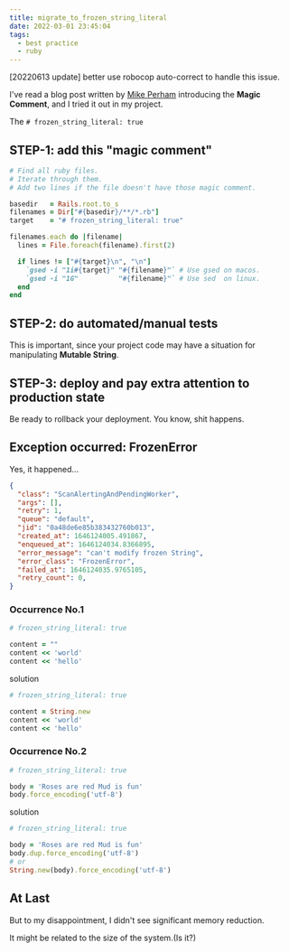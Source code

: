 ```yaml
---
title: migrate_to_frozen_string_literal
date: 2022-03-01 23:45:04
tags:
  - best practice
  - ruby
---
```


[20220613 update] better use robocop auto-correct to handle this issue.

I've read a blog post written by [Mike Perham](https://github.com/mperham) introducing the **Magic Comment**, and I tried it out in my project.

The `# frozen_string_literal: true`

## STEP-1: add this "magic comment"

```ruby
# Find all ruby files.
# Iterate through them.
# Add two lines if the file doesn't have those magic comment.

basedir   = Rails.root.to_s
filenames = Dir["#{basedir}/**/*.rb"]
target    = "# frozen_string_literal: true"

filenames.each do |filename|
  lines = File.foreach(filename).first(2)

  if lines != ["#{target}\n", "\n"]
    `gsed -i "1i#{target}" "#{filename}"` # Use gsed on macos.
    `gsed -i "1G"          "#{filename}"` # Use sed  on linux.
  end
end
```

## STEP-2: do automated/manual tests

This is important, since your project code may have a situation for manipulating **Mutable String**.

## STEP-3: deploy and pay extra attention to production state

Be ready to rollback your deployment. You know, shit happens.

## Exception occurred: FrozenError

Yes, it happened...

```json
{
  "class": "ScanAlertingAndPendingWorker",
  "args": [],
  "retry": 1,
  "queue": "default",
  "jid": "0a48de6e85b383432760b013",
  "created_at": 1646124005.491867,
  "enqueued_at": 1646124034.8366895,
  "error_message": "can't modify frozen String",
  "error_class": "FrozenError",
  "failed_at": 1646124035.9765105,
  "retry_count": 0,
}
```

### Occurrence No.1

```ruby
# frozen_string_literal: true

content = ""
content << 'world'
content << 'hello'
```

solution

```ruby
# frozen_string_literal: true

content = String.new
content << 'world'
content << 'hello'
```

### Occurrence No.2

```ruby
# frozen_string_literal: true

body = 'Roses are red Mud is fun'
body.force_encoding('utf-8')
```

solution

```ruby
# frozen_string_literal: true

body = 'Roses are red Mud is fun'
body.dup.force_encoding('utf-8')
# or
String.new(body).force_encoding('utf-8')
```

## At Last

But to my disappointment, I didn't see significant memory reduction.

It might be related to the size of the system.(Is it?)


